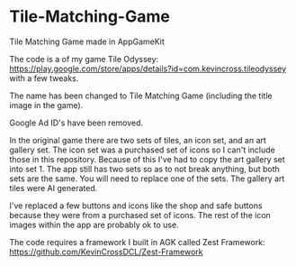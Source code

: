 # Tile-Matching-Game
 Tile Matching Game made in AppGameKit

The code is a of my game Tile Odyssey: https://play.google.com/store/apps/details?id=com.kevincross.tileodyssey with a few tweaks.

The name has been changed to Tile Matching Game (including the title image in the game).

Google Ad ID's have been removed.

In the original game there are two sets of tiles, an icon set, and an art gallery set. The icon set was a purchased set of icons so I can't include those in this repository. Because of this I've had to copy the art gallery set into set 1. The app still has two sets so as to not break anything, but both sets are the same. You will need to replace one of the sets. The gallery art tiles were AI generated.

I've replaced a few buttons and icons like the shop and safe buttons because they were from a purchased set of icons. The rest of the icon images within the app are probably ok to use.

The code requires a framework I built in AGK called Zest Framework: https://github.com/KevinCrossDCL/Zest-Framework
